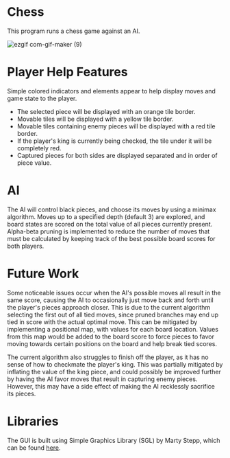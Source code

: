 # Chess
This program runs a chess game against an AI.

![ezgif com-gif-maker (9)](https://user-images.githubusercontent.com/56368354/142670646-611e3c6d-c7dc-4adc-bca2-c4248feab302.gif)

# Player Help Features
Simple colored indicators and elements appear to help display moves and game state to the player.
  - The selected piece will be displayed with an orange tile border.
  - Movable tiles will be displayed with a yellow tile border.
  - Movable tiles containing enemy pieces will be displayed with a red tile border.
  - If the player's king is currently being checked, the tile under it will be completely red.
  - Captured pieces for both sides are displayed separated and in order of piece value.
  
# AI
The AI will control black pieces, and choose its moves by using a minimax algorithm. Moves up to a specified depth (default 3) are explored, and board states are scored on the total value of all pieces currently present. Alpha-beta pruning is implemented to reduce the number of moves that must be calculated by keeping track of the best possible board scores for both players.

# Future Work
Some noticeable issues occur when the AI's possible moves all result in the same score, causing the AI to occasionally just move back and forth until the player's pieces approach closer. This is due to the current algorithm selecting the first out of all tied moves, since pruned branches may end up tied in score with the actual optimal move. This can be mitigated by implementing a positional map, with values for each board location. Values from this map would be added to the board score to force pieces to favor moving towards certain positions on the board and help break tied scores.

The current algorithm also struggles to finish off the player, as it has no sense of how to checkmate the player's king. This was partially mitigated by inflating the value of the king piece, and could possibly be improved further by having the AI favor moves that result in capturing enemy pieces. However, this may have a side effect of making the AI recklessly sacrifice its pieces.

# Libraries
The GUI is built using Simple Graphics Library (SGL) by Marty Stepp, which can be found [here](https://github.com/stepp/sgl).
